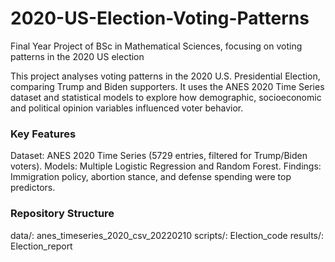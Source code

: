 # 2020-US-Election-Voting-Patterns
Final Year Project of BSc in Mathematical Sciences, focusing on voting patterns in the 2020 US election

This project analyses voting patterns in the 2020 U.S. Presidential Election, comparing Trump and Biden supporters. It uses the ANES 2020 Time Series dataset and statistical models to explore how demographic, socioeconomic and political opinion variables influenced voter behavior.

### Key Features
Dataset: ANES 2020 Time Series (5729 entries, filtered for Trump/Biden voters).
Models: Multiple Logistic Regression and Random Forest.
Findings: Immigration policy, abortion stance, and defense spending were top predictors.

### Repository Structure
data/: anes_timeseries_2020_csv_20220210
scripts/: Election_code
results/: Election_report
